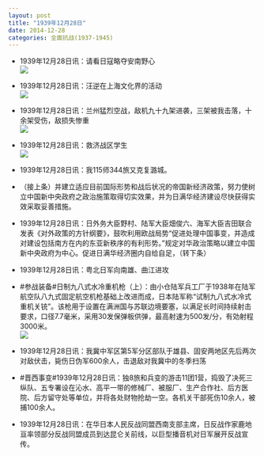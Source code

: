 ```yaml
---
layout: post
title: "1939年12月28日"
date: 2014-12-28
categories: 全面抗战(1937-1945)
---
```


<meta name="referrer" content="no-referrer" />

- 1939年12月28日讯：请看日寇略夺安南野心 <br/><img src="https://ww4.sinaimg.cn/large/aca367d8jw1enptd1qj4bj20i81ekaq6.jpg" />

- 1939年12月28日讯：汪逆在上海文化界的活动 <br/><img src="https://ww2.sinaimg.cn/large/aca367d8jw1enprn00cv8j20gj1dbqh0.jpg" />

- 1939年12月28日讯：兰州猛烈空战，敌机九十九架进袭，三架被我击落，十余架受伤，敌损失惨重 <br/><img src="https://ww1.sinaimg.cn/large/aca367d8jw1enppvivufyj20790ivdh2.jpg" />

- 1939年12月28日讯：救济战区学生 <br/><img src="https://ww4.sinaimg.cn/large/aca367d8jw1enpo5p5s9pj211q0hf0z1.jpg" />

- 1939年12月28日讯：我115师344旅又克复潞城。 

- （接上条）并建立适应目前国际形势和战后状况的帝国新经济政策，努力使树立中国新中央政府之政治施策取得切实效果，并为日满华经济建设尽快获得实效采取妥善措施。 

- 1939年12月28日讯：日外务大臣野村、陆军大臣畑俊六、海军大臣吉田联合发表《对外政策的方针纲要》，鼓吹利用欧战局势“促进处理中国事变，并造成对建设包括南方在内的东亚新秩序的有利形势。”规定对华政治策略以建立中国新中央政府为中心。促进日满华经济圈内自给自足，（转下条） 

- 1939年12月28日讯：粤北日军向南雄、曲江进攻 

- #参战装备#日制九八式水冷重机枪（上）：由小仓陆军兵工厂于1938年在陆军航空队八九式固定航空机枪基础上改进而成，日本陆军称“试制九八式水冷式重机关铳”。该枪用于设置在满洲国与苏联边境要塞，以满足长时间持续射击要求，口径7.7毫米，采用30发保弹板供弹，最高射速为500发/分，有効射程3000米。 <br/><img src="https://ww2.sinaimg.cn/large/aca367d8jw1enp5y4rrzej20ci04zjrv.jpg" />

- 1939年12月28日讯：我冀中军区第5军分区部队于雄县、固安两地区先后两次对敌伏击，毙伤日伪军600余人，击退敌对我冀中的冬季扫荡 

- #晋西事变#1939年12月28日讯：独8旅和兵变的游击11团1营，捣毁了决死三纵队、五专署设在沁水、高平一带的修械厂、被服厂、生产合作社、后方医院、后方留守处等单位，并将各处财物抢劫一空。各机关干部死伤10余人，被捕100余人。 

- 1939年12月28日讯：在华日本人民反战同盟西南支部主席，日反战作家鹿地亘率领部分反战同盟成员到达昆仑关前线，以巨型播音机对日军展开反战宣传。 


